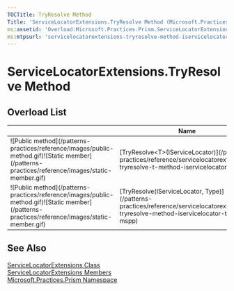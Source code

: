 ```yaml
---
TOCTitle: TryResolve Method
Title: 'ServiceLocatorExtensions.TryResolve Method (Microsoft.Practices.Prism)'
ms:assetid: 'Overload:Microsoft.Practices.Prism.ServiceLocatorExtensions.TryResolve'
ms:mtpsurl: 'servicelocatorextensions-tryresolve-method-iservicelocator-type-mspp.md'
---
```


# ServiceLocatorExtensions.TryResolve Method

## Overload List

<table>

<thead>
<tr class="header">
<th> </th>
<th>Name</th>
<th>Description</th>
</tr>
</thead>
<tbody>
<tr class="odd">
<td>![Public method](/patterns-practices/reference/images/public-method.gif)![Static member](/patterns-practices/reference/images/static-member.gif)</td>
<td>[TryResolve&lt;T&gt;(IServiceLocator)](/patterns-practices/reference/servicelocatorextensions-tryresolve-t-method-iservicelocator-mspp)</td>
<td><div class="summary">
Attempts to resolve specified type from the underlying IServiceLocator.
</div></td>
</tr>
<tr class="even">
<td>![Public method](/patterns-practices/reference/images/public-method.gif)![Static member](/patterns-practices/reference/images/static-member.gif)</td>
<td>[TryResolve(IServiceLocator, Type)](/patterns-practices/reference/servicelocatorextensions-tryresolve-method-iservicelocator-type-mspp)</td>
<td><div class="summary">
Attempts to resolve specified type from the underlying IServiceLocator.
</div></td>
</tr>
</tbody>
</table>

## See Also

[ServiceLocatorExtensions Class](/patterns-practices/reference/servicelocatorextensions-class-mspp-regions)  
[ServiceLocatorExtensions Members](/patterns-practices/reference/servicelocatorextensions-members-mspp-regions)  
[Microsoft.Practices.Prism Namespace](/patterns-practices/reference/mspp-regions-namespace)  